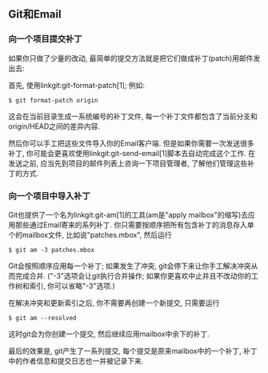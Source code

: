 ## Git和Email ##

### 向一个项目提交补丁 ###

如果你只做了少量的改动, 最简单的提交方法就是把它们做成补丁(patch)用邮件发出去:

首先, 使用linkgit:git-format-patch[1]; 例如:

    $ git format-patch origin

这会在当前目录生成一系统编号的补丁文件, 每一个补丁文件都包含了当前分支和origin/HEAD之间的差异内容.

然后你可以手工把这些文件导入你的Email客户端. 但是如果你需要一次发送很多补丁, 你可能会更喜欢使用linkgit:git-send-email[1]脚本去自动完成这个工作. 在发送之前, 应当先到项目的邮件列表上咨询一下项目管理者, 了解他们管理这些补丁的方式.


### 向一个项目中导入补丁 ###

Git也提供了一个名为linkgit:git-am[1]的工具(am是"apply mailbox"的缩写)去应用那些通过Email寄来的系列补丁. 你只需要按顺序把所有包含补丁的消息存入单个的mailbox文件, 比如说"patches.mbox", 然后运行

    $ git am -3 patches.mbox

Git会按照顺序应用每一个补丁; 如果发生了冲突, git会停下来让你手工解决冲突从而完成合并. ("-3"选项会让git执行合并操作; 如果你更喜欢中止并且不改动你的工作树和索引, 你可以省略"-3"选项.)

在解决冲突和更新索引之后, 你不需要再创建一个新提交, 只需要运行

    $ git am --resolved

这时git会为你创建一个提交, 然后继续应用mailbox中余下的补丁.

最后的效果是, git产生了一系列提交, 每个提交是原来mailbox中的一个补丁, 补丁中的作者信息和提交日志也一并被记录下来.
